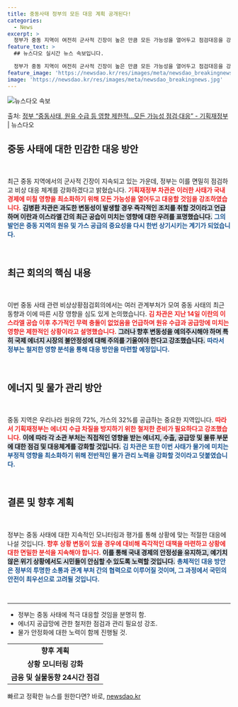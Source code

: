 ```yaml
---
title: 중동사태 정부의 모든 대응 계획 공개된다!
categories:
  - News
excerpt: >
  정부가 중동 지역이 여전히 군사적 긴장이 높은 만큼 모든 가능성을 열어두고 점검대응을 강화할 방침이다. 김병…
feature_text: >
  ## 뉴스다오 실시간 뉴스 속보입니다.

  정부가 중동 지역이 여전히 군사적 긴장이 높은 만큼 모든 가능성을 열어두고 점검대응을 강화할 방침이다. 김병…
feature_image: 'https://newsdao.kr/res/images/meta/newsdao_breakingnews.jpg'
image: 'https://newsdao.kr/res/images/meta/newsdao_breakingnews.jpg'
---
```


![뉴스다오 속보](https://newsdao.kr/res/images/meta/newsdao_breakingnews.jpg)

<p>출처: <a href="https://newsdao.kr/3597" rel="dofollow">정부 “중동사태, 원유 수급 등 영향 제한적…모든 가능성 점검·대응” - 기획재정부</a> | 뉴스다오</p>

<h2 data-ke-size="size26">중동 사태에 대한 민감한 대응 방안</h2>

<p data-ke-size="size16">&nbsp;</p>

최근 중동 지역에서의 군사적 긴장이 지속되고 있는 가운데, 정부는 이를 면밀히 점검하고 비상 대응 체계를 강화하겠다고 밝혔습니다. <b><span style="color: #ee2323;">기획재정부 차관은 이러한 사태가 국내 경제에 미칠 영향을 최소화하기 위해 모든 가능성을 열어두고 대응할 것임을 강조하였습니다.</span></b> <b><span style="background-color: #21538527;">김병환 차관은 과도한 변동성이 발생할 경우 즉각적인 조치를 취할 것이라고 언급하며 이란과 이스라엘 간의 최근 공습이 미치는 영향에 대한 우려를 표명했습니다.</span></b> <b><span style="color: #1a5490;">그의 발언은 중동 지역의 원유 및 가스 공급의 중요성을 다시 한번 상기시키는 계기가 되었습니다.</span></b>

<p data-ke-size="size16">&nbsp;</p>

<h2 data-ke-size="size26">최근 회의의 핵심 내용</h2>

<p data-ke-size="size16">&nbsp;</p>

이번 중동 사태 관련 비상상황점검회의에서는 여러 관계부처가 모여 중동 사태의 최근 동향과 이에 따른 시장 영향을 심도 있게 논의했습니다. <b><span style="color: #ee2323;">김 차관은 지난 14일 이란의 이스라엘 공습 이후 추가적인 무력 충돌이 없었음을 언급하며 원유 수급과 공급망에 미치는 영향은 제한적인 상황이라고 설명했습니다.</span></b> <b><span style="background-color: #21538527;">그러나 향후 변동성을 예의주시해야 하며 특히 국제 에너지 시장의 불안정성에 대해 주의를 기울여야 한다고 강조했습니다.</span></b> <b><span style="color: #1a5490;">따라서 정부는 철저한 영향 분석을 통해 대응 방안을 마련할 예정입니다.</span></b>

<p data-ke-size="size16">&nbsp;</p>

<h2 data-ke-size="size26">에너지 및 물가 관리 방안</h2>

<p data-ke-size="size16">&nbsp;</p>

중동 지역은 우리나라 원유의 72%, 가스의 32%를 공급하는 중요한 지역입니다. <b><span style="color: #ee2323;">따라서 기획재정부는 에너지 수급 차질을 방지하기 위한 철저한 준비가 필요하다고 강조했습니다.</span></b> <b><span style="background-color: #21538527;">이에 따라 각 소관 부처는 직접적인 영향을 받는 에너지, 수출, 공급망 및 물류 부문에 대한 점검 및 대응체계를 강화할 것입니다.</span></b> <b><span style="color: #1a5490;">김 차관은 또한 이번 사태가 물가에 미치는 부정적 영향을 최소화하기 위해 전반적인 물가 관리 노력을 강화할 것이라고 덧붙였습니다.</span></b>

<p data-ke-size="size16">&nbsp;</p>

<h2 data-ke-size="size26">결론 및 향후 계획</h2>

<p data-ke-size="size16">&nbsp;</p>

정부는 중동 사태에 대한 지속적인 모니터링과 평가를 통해 상황에 맞는 적절한 대응에 나설 것입니다. <b><span style="color: #ee2323;">향후 상황 변동이 있을 경우에 대비해 즉각적인 대책을 마련하고 상황에 대한 면밀한 분석을 지속해야 합니다.</span></b> <b><span style="background-color: #21538527;">이를 통해 국내 경제의 안정성을 유지하고, 예기치 않은 위기 상황에서도 시민들이 안심할 수 있도록 노력할 것입니다.</span></b> <b><span style="color: #1a5490;">총체적인 대응 방안은 정부의 투명한 소통과 관계 부처 간의 협력으로 이루어질 것이며, 그 과정에서 국민의 안전이 최우선으로 고려될 것입니다.</span></b>

<p data-ke-size="size16">&nbsp;</p>

<hr>

<ul>
    <li>정부는 중동 사태에 적극 대응할 것임을 분명히 함.</li>
    <li>에너지 공급망에 관한 철저한 점검과 관리 필요성 강조.</li>
    <li>물가 안정화에 대한 노력이 함께 진행될 것.</li>
</ul>

<table>
    <tr>
        <td style="text-align: center; height: 17px;"><b>향후 계획</b></td>
    </tr>
    <tr>
        <td style="text-align: center; height: 17px;"><b>상황 모니터링 강화</b></td>
    </tr>
    <tr>
        <td style="text-align: center; height: 17px;"><b>금융 및 실물동향 24시간 점검</b></td>
    </tr>
</table> 

빠르고 정확한 뉴스를 원한다면? 바로, <a href="https://newsdao.kr" rel="dofollow">newsdao.kr</a>


